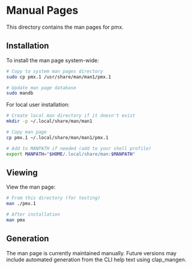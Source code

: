 # Manual Pages

This directory contains the man pages for pmx.

## Installation

To install the man page system-wide:

```bash
# Copy to system man pages directory
sudo cp pmx.1 /usr/share/man/man1/pmx.1

# Update man page database
sudo mandb
```

For local user installation:

```bash
# Create local man directory if it doesn't exist
mkdir -p ~/.local/share/man/man1

# Copy man page
cp pmx.1 ~/.local/share/man/man1/pmx.1

# Add to MANPATH if needed (add to your shell profile)
export MANPATH="$HOME/.local/share/man:$MANPATH"
```

## Viewing

View the man page:

```bash
# From this directory (for testing)
man ./pmx.1

# After installation
man pmx
```

## Generation

The man page is currently maintained manually. Future versions may include automated generation from the CLI help text using clap_mangen.
